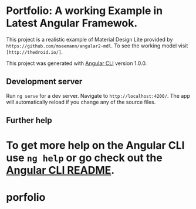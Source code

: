 # Portfolio: A working Example in Latest Angular Framewok.

This project is a realistic example of Material Design Lite provided by `https://github.com/mseemann/angular2-mdl`.
To see the working model visit `[http://thedroid.io/]`.

This project was generated with [Angular CLI](https://github.com/angular/angular-cli) version 1.0.0.


## Development server

Run `ng serve` for a dev server. Navigate to `http://localhost:4200/`. The app will automatically reload if you change any of the source files.


## Further help

To get more help on the Angular CLI use `ng help` or go check out the [Angular CLI README](https://github.com/angular/angular-cli/blob/master/README.md).
=======
# porfolio

[http://thedroid.io/]: <http://thedroid.io/>
